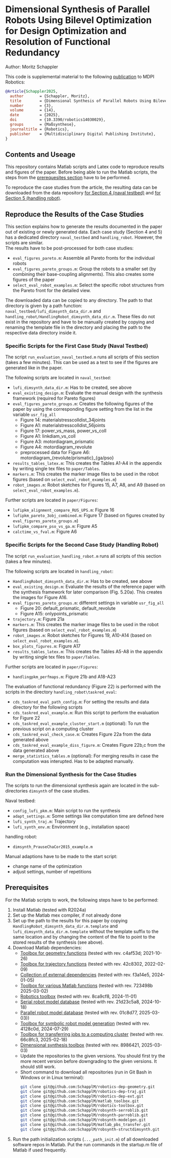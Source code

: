 # Dimensional Synthesis of Parallel Robots Using Bilevel Optimization for Design Optimization and Resolution of Functional Redundancy

Author: Moritz Schappler

This code is supplemental material to the following [publication](https://doi.org/10.3390/robotics14030029) to MDPI Robotics:

```bib
@Article{Schappler2025,
  author       = {Schappler, Moritz},
  title        = {Dimensional Synthesis of Parallel Robots Using Bilevel Optimization for Design Optimization and Resolution of Functional Redundancy},
  number       = {3},
  volume       = {14},
  date         = {2025},
  doi          = {10.3390/robotics14030029},
  groups       = {Maßsynthese},
  journaltitle = {Robotics},
  publisher    = {Multidisciplinary Digital Publishing Institute},
}
```

## Contents and Useage

This repository contains Matlab scripts and Latex code to reproduce results and figures of the paper. Before being able to run the Matlab scripts, the steps from the [prerequesites section](#prerequisites) have to be performed.


To reproduce the case studies from the article, the resulting data can be downloaded from the data repository [for Section 4 (naval testbed)](https://doi.org/10.25835/00p7zgvk) and [for Section 5 (handling robot)](https://doi.org/10.25835/76g8d6a8).

## Reproduce the Results of the Case Studies

This section explains how to generate the results documented in the paper out of existing or newly generated data. Each case study (Section 4 and 5) has a dedicated directory `naval_testbed` and `handling_robot`. However, the scripts are similar.  
The results have to be post-processed for both case studies:
* `eval_figures_pareto.m`: Assemble all Pareto fronts for the individual robots
* `eval_figures_pareto_groups.m`: Group the robots to a smaller set (by combining their base-coupling alignments). This also creates some figures of the paper
* `select_eval_robot_examples.m`: Select the specific robot structures from the Pareto front for the detailed view.

The downloaded data can be copied to any directory. The path to that directory is given by a path function: `naval_testbed/lufi_dimsynth_data_dir.m` and `handling_robot/HandlingRobot_dimsynth_data_dir.m`. These files do not exist in the repository and have to be manually created by copying and renaming the template file in the directory and placing the path to the respective data directory inside it.

### Specific Scripts for the First Case Study (Naval Testbed)

The script `run_evaluation_naval_testbed.m` runs all scripts of this section (takes a few minutes). This can be used as a test to see if the figures are generated like in the paper.

The following scripts are located in `naval_testbed`:
* `lufi_dimsynth_data_dir.m`: Has to be created, see above
* `eval_existing_design.m`: Evaluate the manual design with the synthesis framework (required for Pareto figures)
* `eval_figures_pareto_groups.m`: Creates the following figures of the paper by using the corresponding figure setting from the list in the variable `usr_fig_all`
  * Figure 14: materialstresscolldist_34joints
  * Figure A1: materialstresscolldist_56joints
  * Figure 17: power_vs_mass, power_vs_coll
  * Figure A1: linkdiam_vs_coll
  * Figure A3: motordiagram_prismatic
  * Figure A4: motordiagram_revolute
  * preprocessed data for Figure A6: motordiagram_{revolute/prismatic}_{ga/pso}
* `results_tables_latex.m`: This creates the Tables A1-A4 in the appendix by writing single tex files to `paper/Tables`.
* `markers.m`: This creates the marker image files to be used in the robot figures (based on `select_eval_robot_examples.m`)
* `robot_images.m`: Robot sketches for Figures 15, A7, A8, and A9 (based on `select_eval_robot_examples.m`).

Further scripts are located in `paper/Figures`:
* `lufipkm_alignment_compare_RUS_UPS.m`: Figure 16
* `lufipkm_pareto_3obj_combined.m`: Figure 17 (based on figures created by  `eval_figures_pareto_groups.m`)
* `lufipkm_compare_pso_vs_ga.m`: Figure A5
* `calctime_vs_fval.m`: Figure A6

### Specific Scripts for the Second Case Study (Handling Robot)

The script `run_evaluation_handling_robot.m` runs all scripts of this section (takes a few minutes).

The following scripts are located in `handling_robot`:
* `HandlingRobot_dimsynth_data_dir.m`: Has to be created, see above
* `eval_existing_design.m`: Evaluate the results of the reference paper with the synthesis framework for later comparison (Fig. 5.20a). This creates the images for Figure A16.
* `eval_figures_pareto_groups.m`: different settings in variable `usr_fig_all`
  * Figure 20: default_prismatic, default_revolute
  * Figure A15: onlypoints_prismatic
* `trajectory.m`: Figure 21a
* `markers.m`: This creates the marker image files to be used in the robot figures (based on `select_eval_robot_examples.m`)
* `robot_images.m`: Robot sketches for Figures 19, A10-A14 (based on `select_eval_robot_examples.m`).
* `box_plots_figures.m`: Figure A17
* `results_tables_latex.m`: This creates the Tables A5-A8 in the appendix by writing single tex files to `paper/Tables`.

Further scripts are located in `paper/Figures`:
* `handlingpkm_perfmaps.m`: Figure 21b and A18-A23

The evaluation of functional redundancy (Figure 22) is performed with the scripts in the directory `handling_robot\taskred_eval`:
* `cds_taskred_eval_path_config.m`: For setting the results and data directory for the following scripts
* `cds_taskred_eval_example.m`: Run this script to perform the evaluation for Figure 22
* `cds_taskred_eval_example_cluster_start.m` (optional): To run the previous script on a computing cluster
* `cds_taskred_eval_check_case.m`: Creates Figure 22a from the data generated above
* `cds_taskred_eval_example_diss_figure.m`: Creates Figure 22b,c from the data generated above
* `merge_statistics_tables.m` (optional): For merging results in case the computation was interupted. Has to be adapted manually.



### Run the Dimensional Synthesis for the Case Studies


The scripts to run the dimensional synthesis again are located in the sub-directories `dimsynth` of the case studies.

Naval testbed:
* `config_lufi_pkm.m`: Main script to run the synthesis
* `adapt_settings.m`: Some settings like computation time are defined here
* `lufi_synth_traj.m`: Trajectory
* `lufi_synth_env.m`: Environment (e.g., installation space)

handling robot:
* `dimsynth_PrauseChaCor2015_example.m`

Manual adaptions have to be made to the start script:
* change name of the optimization
* adjust settings, number of repetitions

## Prerequisites <a name="prerequisites">

For the Matlab scripts to work, the following steps have to be performed:

1. Install Matlab (tested with R2024a)
2. Set up the Matlab mex compiler, if not already done
3. Set up the path to the results for this paper by copying `HandlingRobot_dimsynth_data_dir.m.template` and `lufi_dimsynth_data_dir.m.template` without the template suffix to the same location and by changing the content of the file to point to the stored results of the synthesis (see above).
4. Download Matlab dependencies:
    * [Toolbox for geometry functions](https://github.com/SchapplM/robotics-dep-geometry) (tested with rev. c4af53d; 2021-10-26)
    * [Toolbox for trajectory functions](https://github.com/SchapplM/robotics-dep-traj) (tested with rev. 42c8302, 2022-02-09)
    * [Collection of external dependencies](https://github.com/SchapplM/robotics-dep-ext) (tested with rev. f3a14e5, 2024-01-05)
    * [Toolbox for various Matlab functions](https://github.com/SchapplM/matlab_toolbox) (tested with rev. 723498b 2025-03-02)
    * [Robotics toolbox](https://github.com/SchapplM/robotics-toolbox) (tested with rev. 8ca9cf8, 2024-11-01)
    * [Serial robot model database](https://github.com/SchapplM/robsynth-serroblib) (tested with rev. 21d23c5a8, 2024-10-18)
    * [Parallel robot model database](https://github.com/SchapplM/robsynth-parroblib) (tested with rev. 01c8d77, 2025-03-03))
    * [Toolbox for symbolic robot model generation](https://github.com/SchapplM/robsynth-modelgen) (tested with rev. 4128c0d, 2024-07-29)
    * [Toolbox for transferring jobs to a computing cluster](https://github.com/SchapplM/matlab_pbs_transfer) (tested with rev. 66c8fc3, 2025-02-18)
    * [Dimensional synthesis toolbox](https://github.com/SchapplM/robsynth-structdimsynth) (tested with rev. 8986421, 2025-03-03)
    * Update the repositories to the given versions. You should first try the more recent version before downgrading to the given versions. It should still work.
    * Short command to download all repositories (run in Git Bash in Windows or in Linux terminal):
      ```Bash
      git clone git@github.com:SchapplM/robotics-dep-geometry.git
      git clone git@github.com:SchapplM/robotics-dep-traj.git
      git clone git@github.com:SchapplM/robotics-dep-ext.git
      git clone git@github.com:SchapplM/matlab_toolbox.git
      git clone git@github.com:SchapplM/robotics-toolbox.git
      git clone git@github.com:SchapplM/robsynth-serroblib.git
      git clone git@github.com:SchapplM/robsynth-parroblib.git
      git clone git@github.com:SchapplM/robsynth-modelgen.git
      git clone git@github.com:SchapplM/matlab_pbs_transfer.git
      git clone git@github.com:SchapplM/robsynth-structdimsynth.git
      ```
5. Run the path initialization scripts (`..._path_init.m`) of all downloaded software repos in Matlab. Put the run commands in the startup.m file of Matlab if used frequently.
